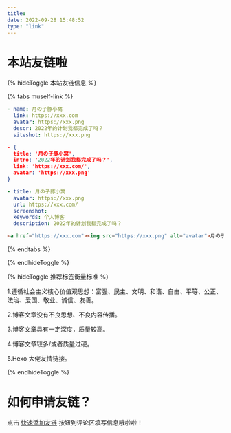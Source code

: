 ```yaml
---
title: 
date: 2022-09-28 15:48:52
type: "link"
---
```


<h1>本站友链啦</h1>
{% hideToggle 本站友链信息 %}

{% tabs muself-link %}
<!-- tab Butterfly & MengD -->
```yaml
- name: 月の子豚小窝
  link: https://xxx.com
  avatar: https://xxx.png
  descr: 2022年的计划我都完成了吗？
  siteshot: https://xxx.png
```
<!-- endtab -->

<!-- tab fluid -->
```json
- {
  title: '月の子豚小窝',
  intro: '2022年的计划我都完成了吗？',
  link: 'https://xxx.com/',
  avatar: 'https://xxx.png'
}
```
<!-- endtab -->

<!-- tab volantis -->
```yaml
- title: 月の子豚小窝
  avatar: https://xxx.png
  url: https://xxx.com/
  screenshot: 
  keywords: 个人博客
  description: 2022年的计划我都完成了吗？
```
<!-- endtab -->

<!-- tab html -->
```html
<a href="https://xxx.com"><img src="https://xxx.png" alt="avatar">月の子豚小窝</a>
```
<!-- endtab -->

{% endtabs  %}

{% endhideToggle %}

{% hideToggle 推荐标签衡量标准 %}

1.遵循社会主义核心价值观思想：富强、民主、文明、和谐、自由、平等、公正、法治、爱国、敬业、诚信、友善。

2.博客文章没有不良思想、不良内容传播。

3.博客文章具有一定深度，质量较高。

4.博客文章较多/或者质量过硬。

5.Hexo 大佬友情链接。

{% endhideToggle %}

<h1>如何申请友链？</h1>

点击 <a href="javascript:void(0)" onclick="addflink()">快速添加友链</a> 按钮到评论区填写信息哦啦啦！
<script type="text/javascript" src="https://cdn1.tianli0.top/npm/jquery@latest/dist/jquery.min.js"></script>
<script src = "/js/randomFriend.js"></script>

